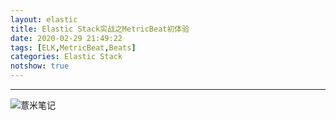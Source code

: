 ```yaml
---
layout: elastic
title: Elastic Stack实战之MetricBeat初体验
date: 2020-02-29 21:49:22
tags: [ELK,MetricBeat,Beats]
categories: Elastic Stack
notshow: true
---
```



---

![薏米笔记](https://image.eelve.com/eblog/eblog-b269767ff45b4e01a1c380e38898c1c0.png)

